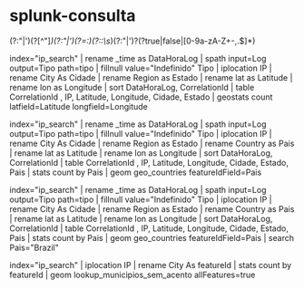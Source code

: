 # splunk-consulta


(?:\"|\')(?<key>[^"]*)(?:\"|\')(?=:)(?:\:\s*)(?:\"|\')?(?<value>true|false|[0-9a-zA-Z\+\-\,\.\$]*)


index="ip_search" | rename _time as DataHoraLog | spath input=Log output=Tipo path=tipo | fillnull value="Indefinido" Tipo | iplocation IP | rename City As Cidade | rename Region as Estado | rename lat as Latitude | rename lon as Longitude | sort DataHoraLog, CorrelationId | table CorrelationId , IP, Latitude, Longitude, Cidade, Estado | geostats count latfield=Latitude longfield=Longitude

index="ip_search" | rename _time as DataHoraLog | spath input=Log output=Tipo path=tipo | fillnull value="Indefinido" Tipo | iplocation IP | rename City As Cidade | rename Region as Estado | rename Country as Pais | rename lat as Latitude | rename lon as Longitude | sort DataHoraLog, CorrelationId | table CorrelationId , IP, Latitude, Longitude, Cidade, Estado, Pais | stats count by Pais | geom geo_countries featureIdField=Pais

index="ip_search" | rename _time as DataHoraLog | spath input=Log output=Tipo path=tipo | fillnull value="Indefinido" Tipo | iplocation IP | rename City As Cidade | rename Region as Estado | rename Country as Pais | rename lat as Latitude | rename lon as Longitude | sort DataHoraLog, CorrelationId | table CorrelationId , IP, Latitude, Longitude, Cidade, Estado, Pais | stats count by Pais | geom geo_countries featureIdField=Pais | search Pais="Brazil"

index="ip_search" | iplocation IP | rename City As featureId | stats count by featureId | geom lookup_municipios_sem_acento allFeatures=true
